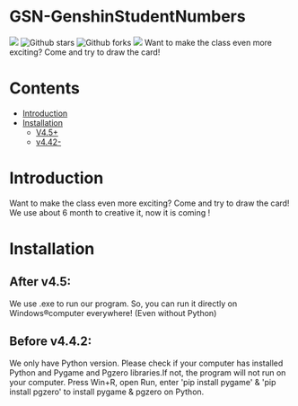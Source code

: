 
# GSN-GenshinStudentNumbers
![](https://img.shields.io/badge/Language-Python-blue)  ![Github stars](https://img.shields.io/github/stars/MC-BA-bee/GSN-GenshinStudentNumbers.svg) ![Github forks](https://img.shields.io/github/stars/MC-BA-bee/GSN-GenshinStudentNumbers.svg) ![](https://img.shields.io/badge/license-Python-blue)
Want to make the class even more exciting? Come and try to draw the card!

# Contents
- [Introduction](#heading-one)
- [Installation](#heading-two)
	- [V4.5+](#aaa)
	- [v4.42-](#bbb)
# Introduction
Want to make the class even more exciting? Come and try to draw the card!
We use about 6 month to creative it, now it is coming ! 
# Installation
## After v4.5:
We use .exe to run our program. So, you can run it directly on Windows®computer everywhere! (Even without Python)
## Before v4.4.2:
We only have Python version. Please check if your computer has installed Python and Pygame and Pgzero libraries.If not, the program will not run on your computer.
Press Win+R, open Run, enter 'pip install pygame' & 'pip install pgzero' to install pygame & pgzero on Python.
